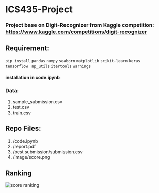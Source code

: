 # ICS435-Project

### Project base on Digit-Recognizer from Kaggle competition: https://www.kaggle.com/competitions/digit-recognizer

## Requirement:

`pip install`
`pandas`
`numpy`
`seaborn`
`matplotlib`
`scikit-learn`
`keras `
`tensorflow `
`np_utils`
`itertools`
`warnings`

#### installation in code.ipynb

### Data: 
1. sample_submission.csv
2. test.csv
3. train.csv

## Repo Files:
1. /code.ipynb
2. /report.pdf
3. /best submission/submission.csv
4. /image/score.png

## Ranking
![score ranking](https://github.com/Alexander-Hung/ICS435-Project/blob/main/image/score.png?raw=true)
